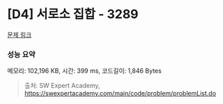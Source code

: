 # [D4] 서로소 집합 - 3289 

[문제 링크](https://swexpertacademy.com/main/code/problem/problemDetail.do?contestProbId=AWBJKA6qr2oDFAWr) 

### 성능 요약

메모리: 102,196 KB, 시간: 399 ms, 코드길이: 1,846 Bytes



> 출처: SW Expert Academy, https://swexpertacademy.com/main/code/problem/problemList.do